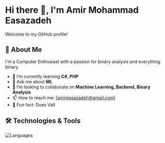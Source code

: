 # Hi there 👋, I'm Amir Mohammad Easazadeh 

Welcome to my GitHub profile!

## 🚀 About Me

I'm a Computer Enthusiast with a passion for binary analysis and everything binary.

- 🌱 I’m currently learning **C#, PHP**
- 💬 Ask me about **ML**
- 👯 I’m looking to collaborate on **Machine Learning, Backend, Binary Analysis**
- 📫 How to reach me: [amireasazadeh@gmail.com]
- 🧠 Fun fact: Dues Valt

## 🛠️ Technologies & Tools

![Languages](https://skillicons.dev/icons?i=js,ts,py,java,go,html,css,react,nextjs,nodejs,mongodb,postgres,git,linux,docker,kubernetes)


